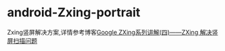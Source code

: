 # android-Zxing-portrait
Zxing竖屏解决方案,详情参考博客[Google ZXing系列讲解(四)——ZXing 解决竖屏扫描问题](http://www.jianshu.com/p/b78a967e2ac7 "点击查看博客")  
